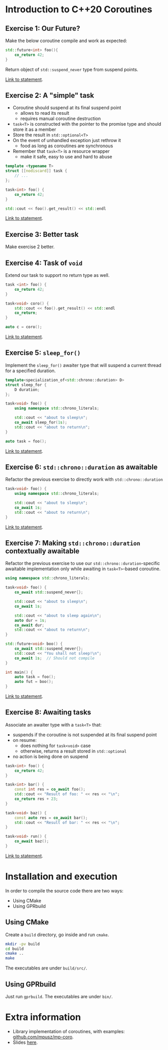 # Introduction to C++20 Coroutines


## Exercise 1: Our Future?

Make the below coroutine compile and work as expected:
```cpp
std::future<int> foo(){
    co_return 42;
}
```

Return object of `std::suspend_never` type from suspend points.  

[Link to statement](https://godbolt.org/z/x3f8fWs5n).


## Exercise 2: A "simple" task

- Coroutine should suspend at its final suspend point
    - allows to read its result
    - requires manual coroutine destruction
- `task<T>` is constructed with the pointer to the promise type and should store it as a member
- Store the result in `std::optional<T>`
- On the event of unhandled exception just rethrow it
    - food as long as coroutines are synchronous
- Remember that `task<T>` is a resource wrapper 
    - make it safe, easy to use and hard to abuse

```cpp
template <typename T>
struct [[nodiscard]] task {
    // ...
};
```

```cpp
task<int> foo() {
    co_return 42;
}
```

```cpp
std::cout << foo().get_result() << std::endl
```


[Link to statement](https://godbolt.org/z/qEW5dT3sz).


## Exercise 3: Better task

Make exercise 2 better.


## Exercise 4: Task of `void`

Extend our task to support no return type as well.

```cpp
task <int> foo() {
    co_return 42;
}

task<void> coro() {
    std::cout << foo().get_result() << std::endl
    co_return;
}
```

```c
auto c = coro();
```

[Link to statement](https://godbolt.org/z/aKvbKeecj).


## Exercise 5: `sleep_for()`

Implement the `sleep_for()` awaiter type that will suspend a current thread for a specified duration.

```cpp
template<specialization_of<std::chrono::duration> D>
struct sleep_for {
    D duration;
};
```

```cpp
task<void> foo() {
    using namespace std::chrono_literals;

    std::cout << "about to sleep\n";
    co_await sleep_for(1s);
    std::cout << "about to return\n";
}
```

```cpp
auto task = foo();
```

[Link to statement](https://godbolt.org/z/qq4xsqPqn).


## Exercise 6: `std::chrono::duration` as awaitable

Refactor the previous exercise to directly work with `std::chrono::duration`

```cpp
task<void> foo() {
    using namespace std::chrono_literals;

    std::cout << "about to sleep\n";
    co_await 1s;
    std::cout << "about to return\n";
}
```

[Link to statement](https://godbolt.org/z/vrEenj6TT).


## Exercise 7: Making `std::chrono::duration` contextually awaitable

Refactor the previous exercise to use our `std::chrono::duration`-specific awaitable implementation only while awaiting in `task<T>`-based coroutine.

```cpp
using namespace std::chrono_literals;

task<void> foo() {
    co_await std::suspend_never{};

    std::cout << "about to sleep\n";
    co_await 1s;

    std::cout << "about to sleep again\n";
    auto dur = 1s;
    co_await dur;
    std::cout << "about to return\n";
}
```

```cpp
std::future<void> boo() {
    co_await std::suspend_never{};
    std::cout << "You shall not sleep!\n";
    co_await 1s;  // Should not compile
}
```

```cpp
int main() {
    auto task = foo();
    auto fut = boo();
}
```

[Link to statement](https://godbolt.org/z/58x6cPe7T).


## Exercise 8: Awaiting tasks

Associate an awaiter type with a `task<T>` that:
- suspends if the coroutine is not suspended at its final suspend point
- on resume:
    - does nothing for `task<void>` case
    - otherwise, returns a result stored in `std::optional`
- no action is being done on suspend

```cpp
task<int> foo() {
    co_return 42;
}

task<int> bar() {
    const int res = co_await foo();
    std::cout << "Result of foo: " << res << "\n";
    co_return res + 23;
}

task<void> baz() {
    const auto res = co_await bar();
    std::cout << "Result of bar: " << res << "\n";
}

task<void> run() {
    co_await baz();
}
```

[Link to statement](https://godbolt.org/z/bPPjsv4K5).



# Installation and execution

In order to compile the source code there are two ways:
- Using CMake
- Using GPRbuild

## Using CMake
Create a `build` directory, go inside and run `cmake`.

```bash
mkdir -pv build
cd build
cmake ..
make
```

The executables are under `build/src/`.

## Using GPRbuild
Just run `gprbuild`. The executables are under `bin/`.


# Extra information

- Library implementation of coroutines, with examples: [github.com/mpusz/mp-coro](https://github.com/mpusz/mp-coro).
- Slides [here](slides.pdf).

